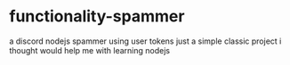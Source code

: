 # functionality-spammer
a discord nodejs spammer using user tokens
just a simple classic project i thought would help me with learning nodejs
